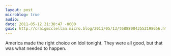 ```yaml
---
layout: post
microblog: true
audio: 
date: 2011-05-12 21:30:47 -0600
guid: http://craigmcclellan.micro.blog/2011/05/13/t68880843552198656.html
---
```

America made the right choice on Idol tonight. They were all good, but that was what needed to happen.
